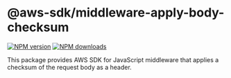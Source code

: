 # @aws-sdk/middleware-apply-body-checksum

[![NPM version](https://img.shields.io/npm/v/@aws-sdk/middleware-apply-body-checksum/beta.svg)](https://www.npmjs.com/package/@aws-sdk/middleware-apply-body-checksum)
[![NPM downloads](https://img.shields.io/npm/dm/@aws-sdk/middleware-apply-body-checksum.svg)](https://www.npmjs.com/package/@aws-sdk/middleware-apply-body-checksum)

This package provides AWS SDK for JavaScript middleware that applies a checksum
of the request body as a header.
